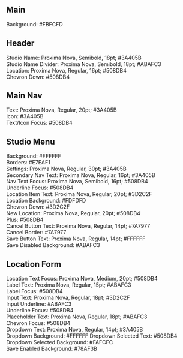 ## Main
Background:                            #FBFCFD  

## Header
Studio Name:                           Proxima Nova, Semibold, 18pt; #3A405B  
Studio Name Divider:                   Proxima Nova, Semibold, 18pt; #ABAFC3  
Location:                              Proxima Nova, Regular, 16pt; #508DB4  
Chevron Down:                          #508DB4  

## Main Nav
Text:                                  Proxima Nova, Regular, 20pt; #3A405B  
Icon:                                  #3A405B  
Text/Icon Focus:                       #508DB4  

## Studio Menu
Background:                            #FFFFFF  
Borders:                               #E7EAF1  
Settings:                              Proxima Nova, Regular, 30pt; #3A405B  
Secondary Nav Text:                    Proxima Nova, Regular, 16pt; #3A405B  
Nav Text Focus:                        Proxima Nova, Semibold, 16pt; #508DB4  
Underline Focus:                       #508DB4  
Location Item Text:                    Proxima Nova, Regular, 20pt; #3D2C2F  
Location Background:                   #FDFDFD  
Chevron Down:                          #3D2C2F  
New Location:                          Proxima Nova, Regular, 20pt; #508DB4  
Plus:                                  #508DB4  
Cancel Button Text:                    Proxima Nova, Regular, 14pt; #7A7977  
Cancel Border:                         #7A7977  
Save Button Text:                      Proxima Nova, Regular, 14pt; #FFFFFF  
Save Disabled Background:              #ABAFC3  

## Location Form
Location Text Focus:                   Proxima Nova, Medium, 20pt; #508DB4  
Label Text:                            Proxima Nova, Regular, 15pt; #ABAFC3  
Label Focus:                           #508DB4  
Input Text:                            Proxima Nova, Regular, 18pt; #3D2C2F  
Input Underline:                       #ABAFC3  
Underline Focus:                       #508DB4  
Placeholder Text:                      Proxima Nova, Regular, 18pt; #ABAFC3  
Chevron Focus:                         #508DB4  
Dropdown Text:                         Proxima Nova, Regular, 14pt; #3A405B  
Dropdown Background:                   #FFFFFF
Dropdown Selected Text:                #508DB4  
Dropdown Selected Background:          #FAFCFC  
Save Enabled Background:               #78AF3B  

